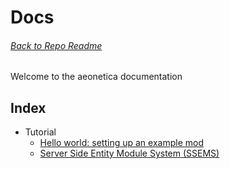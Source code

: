 # Docs
###### [Back to Repo Readme](../README.md)

Welcome to the aeonetica documentation

## Index
- Tutorial
  - [Hello world: setting up an example mod](hello_world.md)
  - [Server Side Entity Module System (SSEMS)](entity_modules.md)